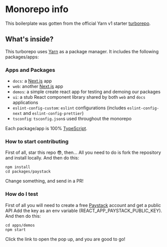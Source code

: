 # Monorepo info

This boilerplate was gotten from the official Yarn v1 starter [turborepo](https://turborepo.org/).

## What's inside?

This turborepo uses [Yarn](https://classic.yarnpkg.com/) as a package manager. It includes the following packages/apps:

### Apps and Packages

- `docs`: a [Next.js](https://nextjs.org) app
- `web`: another [Next.js](https://nextjs.org) app
- `demos`: a simple create react app for testing and demoing our packages
- `ui`: a stub React component library shared by both `web` and `docs` applications
- `eslint-config-custom`: `eslint` configurations (includes `eslint-config-next` and `eslint-config-prettier`)
- `tsconfig`: `tsconfig.json`s used throughout the monorepo

Each package/app is 100% [TypeScript](https://www.typescriptlang.org/).

### How to start contributing

First of all, star this repo 😎, then...
All you need to do is fork the repository and install locally. And then do this:

```
npm install
cd packages/paystack
```

Change something, and send in a PR!

### How do I test

First of all you will need to create a free [Paystack](https://paystack.com) account and get a public API
Add the key as an env variable (REACT_APP_PAYSTACK_PUBLIC_KEY). And then do this:

```
cd apps/demos
npm start
```

Click the link to open the pop up, and you are good to go!
